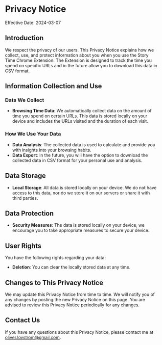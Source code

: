 # Privacy Notice

Effective Date: 2024-03-07

## Introduction

We respect the privacy of our users. This Privacy Notice explains how we collect, use, and protect information about you when you use the Story Time Chrome Extension. The Extension is designed to track the time you spend on specific URLs and in the future allow you to download this data in CSV format.

## Information Collection and Use

### Data We Collect

- **Browsing Time Data**: We automatically collect data on the amount of time you spend on certain URLs. This data is stored locally on your device and includes the URLs visited and the duration of each visit.

### How We Use Your Data

- **Data Analysis**: The collected data is used to calculate and provide you with insights into your browsing habits.
- **Data Export**: In the future, you will have the option to download the collected data in CSV format for your personal use and analysis.

## Data Storage

- **Local Storage**: All data is stored locally on your device. We do not have access to this data, nor do we store it on our servers or share it with third parties.

## Data Protection

- **Security Measures**: The data is stored locally on your device, we encourage you to take appropriate measures to secure your device.

## User Rights

You have the following rights regarding your data:

- **Deletion**: You can clear the locally stored data at any time.

## Changes to This Privacy Notice

We may update this Privacy Notice from time to time. We will notify you of any changes by posting the new Privacy Notice on this page. You are advised to review this Privacy Notice periodically for any changes.

## Contact Us

If you have any questions about this Privacy Notice, please contact me at oliver.lovstrom@gmail.com.

